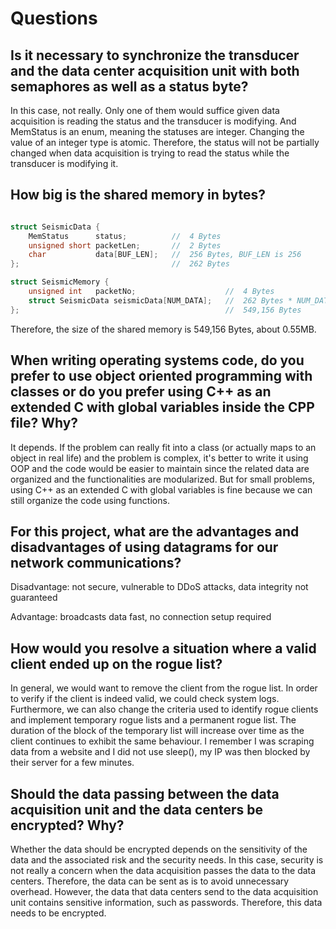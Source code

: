 # Questions

## Is it necessary to synchronize the transducer and the data center acquisition unit with both semaphores as well as a status byte?

In this case, not really. Only one of them would suffice given data acquisition is reading the status and the transducer is modifying. And MemStatus is an enum, meaning the statuses are integer. Changing the value of an integer type is atomic. Therefore, the status will not be partially changed when data acquisition is trying to read the status while the transducer is modifying it.

## How big is the shared memory in bytes?

```cpp

struct SeismicData {
    MemStatus      status;          //  4 Bytes
    unsigned short packetLen;       //  2 Bytes
    char           data[BUF_LEN];   //  256 Bytes, BUF_LEN is 256
};                                  //  262 Bytes

struct SeismicMemory {
    unsigned int   packetNo;                    //  4 Bytes
    struct SeismicData seismicData[NUM_DATA];   //  262 Bytes * NUM_DATA, NUM_DATA is 2096
};                                              //  549,156 Bytes 
```

Therefore, the size of the shared memory is 549,156 Bytes, about 0.55MB. 

## When writing operating systems code, do you prefer to use object oriented programming with classes or do you prefer using C++ as an extended C with global variables inside the CPP file? Why?

It depends. If the problem can really fit into a class (or actually maps to an object in real life) and the problem is complex, it's better to write it using OOP and the code would be easier to maintain since the related data are organized and the functionalities are modularized. But for small problems, using C++ as an extended C with global variables is fine because we can still organize the code using functions.

## For this project, what are the advantages and disadvantages of using datagrams for our network communications?

Disadvantage: not secure, vulnerable to DDoS attacks, data integrity not guaranteed

Advantage: broadcasts data fast, no connection setup required

## How would you resolve a situation where a valid client ended up on the rogue list?

In general, we would want to remove the client from the rogue list. In order to verify if the client is indeed valid, we could check system logs. Furthermore, we can also change the criteria used to identify rogue clients and implement temporary rogue lists and a permanent rogue list. The duration of the block of the temporary list will increase over time as the client continues to exhibit the same behaviour.  I remember I was scraping data from a website and I did not use sleep(), my IP was then blocked by their server for a few minutes.

## Should the data passing between the data acquisition unit and the data centers be encrypted? Why?

Whether the data should be encrypted depends on the sensitivity of the data and the associated risk and the security needs. In this case, security is not really a concern when the data acquisition passes the data to the data centers. Therefore, the data can be sent as is to avoid unnecessary overhead. However, the data that data centers send to the data acquisition unit contains sensitive information, such as passwords. Therefore, this data needs to be encrypted.

